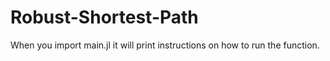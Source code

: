 # Robust-Shortest-Path

When you import main.jl it will print instructions on how to run the function.
